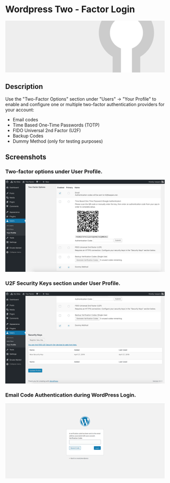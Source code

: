 # Wordpress Two - Factor Login

![Banner](assets/banner-1544x500.png)

## Description ##

Use the "Two-Factor Options" section under "Users" → "Your Profile" to enable and configure one or multiple two-factor authentication providers for your account:

- Email codes
- Time Based One-Time Passwords (TOTP)
- FIDO Universal 2nd Factor (U2F)
- Backup Codes
- Dummy Method (only for testing purposes)

## Screenshots ##

### Two-factor options under User Profile.

![Two-factor options under User Profile.](assets/screenshot-1.png)

### U2F Security Keys section under User Profile.

![U2F Security Keys section under User Profile.](assets/screenshot-2.png)

### Email Code Authentication during WordPress Login.

![Email Code Authentication during WordPress Login.](assets/screenshot-3.png)
